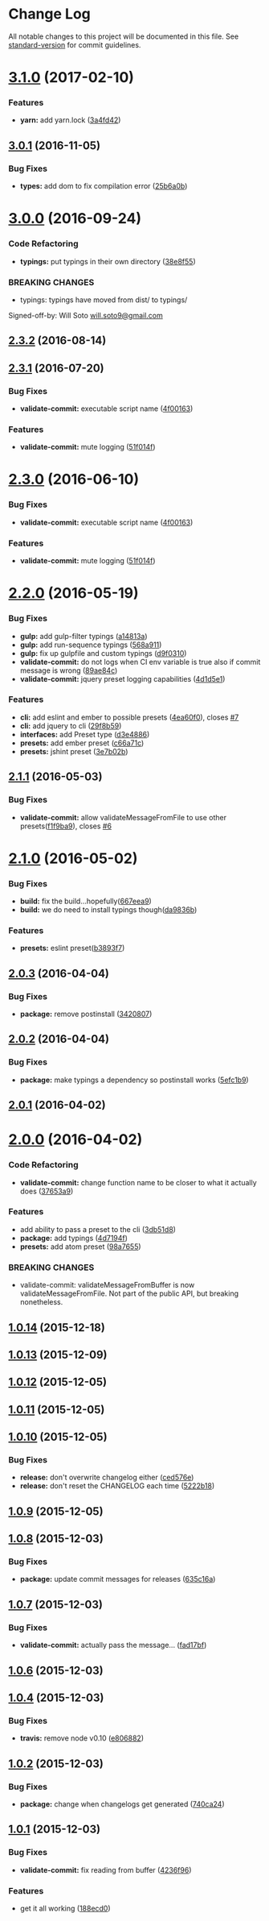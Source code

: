 # Change Log

All notable changes to this project will be documented in this file. See [standard-version](https://github.com/conventional-changelog/standard-version) for commit guidelines.

<a name="3.1.0"></a>
# [3.1.0](https://github.com/willsoto/validate-commit/compare/v3.0.1...v3.1.0) (2017-02-10)


### Features

* **yarn:** add yarn.lock ([3a4fd42](https://github.com/willsoto/validate-commit/commit/3a4fd42))



<a name="3.0.1"></a>
## [3.0.1](https://github.com/paradox41/validate-commit/compare/v3.0.0...v3.0.1) (2016-11-05)


### Bug Fixes

* **types:** add dom to fix compilation error ([25b6a0b](https://github.com/paradox41/validate-commit/commit/25b6a0b))



<a name="3.0.0"></a>
# [3.0.0](https://github.com/paradox41/validate-commit/compare/v2.3.2...v3.0.0) (2016-09-24)


### Code Refactoring

* **typings:** put typings in their own directory ([38e8f55](https://github.com/paradox41/validate-commit/commit/38e8f55))


### BREAKING CHANGES

* typings: typings have moved from dist/ to typings/

Signed-off-by: Will Soto <will.soto9@gmail.com>



<a name="2.3.2"></a>
## [2.3.2](https://github.com/paradox41/validate-commit/compare/v2.3.1...v2.3.2) (2016-08-14)



<a name="2.3.1"></a>
## [2.3.1](https://github.com/paradox41/validate-commit/compare/v2.2.0...v2.3.1) (2016-07-20)


### Bug Fixes

* **validate-commit:** executable script name ([4f00163](https://github.com/paradox41/validate-commit/commit/4f00163))


### Features

* **validate-commit:** mute logging ([51f014f](https://github.com/paradox41/validate-commit/commit/51f014f))



<a name="2.3.0"></a>
# [2.3.0](https://github.com/paradox41/validate-commit/compare/v2.2.0...v2.3.0) (2016-06-10)


### Bug Fixes

* **validate-commit:** executable script name ([4f00163](https://github.com/paradox41/validate-commit/commit/4f00163))


### Features

* **validate-commit:** mute logging ([51f014f](https://github.com/paradox41/validate-commit/commit/51f014f))



<a name="2.2.0"></a>
# [2.2.0](https://github.com/paradox41/validate-commit/compare/v2.1.1...v2.2.0) (2016-05-19)


### Bug Fixes

* **gulp:** add gulp-filter typings ([a14813a](https://github.com/paradox41/validate-commit/commit/a14813a))
* **gulp:** add run-sequence typings ([568a911](https://github.com/paradox41/validate-commit/commit/568a911))
* **gulp:** fix up gulpfile and custom typings ([d9f0310](https://github.com/paradox41/validate-commit/commit/d9f0310))
* **validate-commit:** do not logs when CI env variable is true also if commit message is wrong ([89ae84c](https://github.com/paradox41/validate-commit/commit/89ae84c))
* **validate-commit:** jquery preset logging capabilities ([4d1d5e1](https://github.com/paradox41/validate-commit/commit/4d1d5e1))


### Features

* **cli:** add eslint and ember to possible presets ([4ea60f0](https://github.com/paradox41/validate-commit/commit/4ea60f0)), closes [#7](https://github.com/paradox41/validate-commit/issues/7)
* **cli:** add jquery to cli ([29f8b59](https://github.com/paradox41/validate-commit/commit/29f8b59))
* **interfaces:** add Preset type ([d3e4886](https://github.com/paradox41/validate-commit/commit/d3e4886))
* **presets:** add ember preset ([c66a71c](https://github.com/paradox41/validate-commit/commit/c66a71c))
* **presets:** jshint preset ([3e7b02b](https://github.com/paradox41/validate-commit/commit/3e7b02b))



<a name="2.1.1"></a>
## [2.1.1](https://github.com/paradox41/validate-commit/compare/v2.1.0...v2.1.1) (2016-05-03)


### Bug Fixes

* **validate-commit:** allow validateMessageFromFile to use other presets([f1f9ba9](https://github.com/paradox41/validate-commit/commit/f1f9ba9)), closes [#6](https://github.com/paradox41/validate-commit/issues/6)



<a name="2.1.0"></a>
# [2.1.0](https://github.com/paradox41/validate-commit/compare/v2.0.3...v2.1.0) (2016-05-02)


### Bug Fixes

* **build:** fix the build...hopefully([667eea9](https://github.com/paradox41/validate-commit/commit/667eea9))
* **build:** we do need to install typings though([da9836b](https://github.com/paradox41/validate-commit/commit/da9836b))


### Features

* **presets:** eslint preset([b3893f7](https://github.com/paradox41/validate-commit/commit/b3893f7))



<a name="2.0.3"></a>
## [2.0.3](https://github.com/paradox41/validate-commit/compare/v2.0.2...v2.0.3) (2016-04-04)


### Bug Fixes

* **package:** remove postinstall ([3420807](https://github.com/paradox41/validate-commit/commit/3420807))



<a name="2.0.2"></a>
## [2.0.2](https://github.com/paradox41/validate-commit/compare/v2.0.1...v2.0.2) (2016-04-04)


### Bug Fixes

* **package:** make typings a dependency so postinstall works ([5efc1b9](https://github.com/paradox41/validate-commit/commit/5efc1b9))



<a name="2.0.1"></a>
## [2.0.1](https://github.com/paradox41/validate-commit/compare/v2.0.0...v2.0.1) (2016-04-02)




<a name="2.0.0"></a>
# [2.0.0](https://github.com/paradox41/validate-commit/compare/v1.0.14...v2.0.0) (2016-04-02)


### Code Refactoring

* **validate-commit:** change function name to be closer to what it actually does ([37653a9](https://github.com/paradox41/validate-commit/commit/37653a9))

### Features

* add ability to pass a preset to the cli ([3db51d8](https://github.com/paradox41/validate-commit/commit/3db51d8))
* **package:** add typings ([4d7194f](https://github.com/paradox41/validate-commit/commit/4d7194f))
* **presets:** add atom preset ([98a7655](https://github.com/paradox41/validate-commit/commit/98a7655))


### BREAKING CHANGES

* validate-commit: validateMessageFromBuffer is now validateMessageFromFile. Not part of the public API, but breaking nonetheless.



<a name="1.0.14"></a>
## [1.0.14](https://github.com/paradox41/validate-commit/compare/v1.0.13...v1.0.14) (2015-12-18)




<a name="1.0.13"></a>
## [1.0.13](https://github.com/paradox41/validate-commit/compare/v1.0.12...v1.0.13) (2015-12-09)




<a name="1.0.12"></a>
## [1.0.12](https://github.com/paradox41/validate-commit/compare/v1.0.11...v1.0.12) (2015-12-05)




<a name="1.0.11"></a>
## [1.0.11](https://github.com/paradox41/validate-commit/compare/v1.0.10...v1.0.11) (2015-12-05)




<a name="1.0.10"></a>
## [1.0.10](https://github.com/paradox41/validate-commit/compare/v1.0.9...v1.0.10) (2015-12-05)


### Bug Fixes

* **release:** don't overwrite changelog either ([ced576e](https://github.com/paradox41/validate-commit/commit/ced576e))
* **release:** don't reset the CHANGELOG each time ([5222b18](https://github.com/paradox41/validate-commit/commit/5222b18))



<a name="1.0.9"></a>
## [1.0.9](https://github.com/paradox41/validate-commit/compare/v1.0.8...v1.0.9) (2015-12-05)




<a name="1.0.8"></a>
## [1.0.8](https://github.com/paradox41/validate-commit/compare/v1.0.7...v1.0.8) (2015-12-03)


### Bug Fixes

* **package:** update commit messages for releases ([635c16a](https://github.com/paradox41/validate-commit/commit/635c16a))



<a name="1.0.7"></a>
## [1.0.7](https://github.com/paradox41/validate-commit/compare/v1.0.6...v1.0.7) (2015-12-03)


### Bug Fixes

* **validate-commit:** actually pass the message... ([fad17bf](https://github.com/paradox41/validate-commit/commit/fad17bf))



<a name="1.0.6"></a>
## [1.0.6](https://github.com/paradox41/validate-commit/compare/v1.0.4...v1.0.6) (2015-12-03)




<a name="1.0.4"></a>
## [1.0.4](https://github.com/paradox41/validate-commit/compare/v1.0.2...v1.0.4) (2015-12-03)


### Bug Fixes

* **travis:** remove node v0.10 ([e806882](https://github.com/paradox41/validate-commit/commit/e806882))



<a name="1.0.2"></a>
## [1.0.2](https://github.com/paradox41/validate-commit/compare/v1.0.1...v1.0.2) (2015-12-03)


### Bug Fixes

* **package:** change when changelogs get generated ([740ca24](https://github.com/paradox41/validate-commit/commit/740ca24))



<a name="1.0.1"></a>
## [1.0.1](https://github.com/paradox41/validate-commit/compare/188ecd0...v1.0.1) (2015-12-03)


### Bug Fixes

* **validate-commit:** fix reading from buffer ([4236f96](https://github.com/paradox41/validate-commit/commit/4236f96))

### Features

* get it all working ([188ecd0](https://github.com/paradox41/validate-commit/commit/188ecd0))
